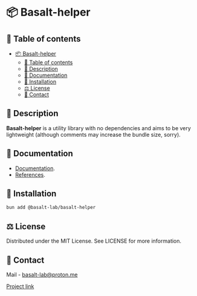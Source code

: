# 📦 Basalt-helper

## 📌 Table of contents

- [📦 Basalt-helper](#-basalt-helper)
  - [📌 Table of contents](#-table-of-contents)
  - [📝 Description](#-description)
  - [🌟 Documentation](#-Documentation)
  - [🔧 Installation](#-installation)
  - [⚖️ License](#-license)
  - [📧 Contact](#-contact)

## 📝 Description

**Basalt-helper** is a utility library with no dependencies and aims to be very lightweight (although comments may increase the bundle size, sorry).

## 🌟 Documentation

- [Documentation](https://basalt-lab.github.io/basalt-doc/index.html).
- [References](https://basalt-lab.github.io/basalt-helper/index.html).

## 🔧 Installation

```bash
bun add @basalt-lab/basalt-helper
```

## ⚖️ License

  Distributed under the MIT License. See LICENSE for more information.

## 📧 Contact

Mail - [basalt-lab@proton.me](basalt-lab@proton.me)

[Project link](https://github.com/Basalt-Lab/basalt-helper)
